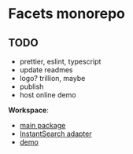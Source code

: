 # Facets monorepo

## TODO

- prettier, eslint, typescript
- update readmes
- logo?  trillion, maybe
- publish
- host online demo

**Workspace**:
  - [main package](/packages/facets/README.md)
  - [InstantSearch adapter](/packages/facets-instantsearch/README.md)
  - [demo](/packages/demo/README.md)
